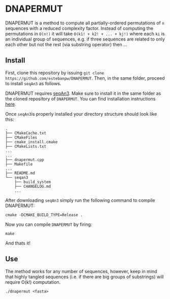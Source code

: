 # DNAPERMUT

DNAPERMUT is a method to compute all partially-ordered permutations of `n` sequences with a reduced complexity factor. Instead of computing the permutations in `O(n!)` it will take `O(k1! + k2! + ... + kj!)` where each `ki` is an individual group of sequences, e.g. if three sequences are related to only each other but not the rest (via substring operator) then ...

## Install

First, clone this repository by issuing `git clone https://github.com/estebanpw/DNAPERMUT`. Then, in the same folder, proceed to install `seqAn3` as follows.

DNAPERMUT requires [seqAn3](https://github.com/seqan/seqan3). Make sure to install it in the same folder as the cloned repository of `DNAPERMUT`. You can find installation instructions [here](https://docs.seqan.de/seqan/3-master-user/setup.html). 

Once `seqAn3`is properly installed your directory structure should look like this:

```
.
├── CMakeCache.txt
├── CMakeFiles
├── cmake_install.cmake
├── CMakeLists.txt
...
...
├── dnapermut.cpp
├── Makefile
...
├── README.md
└── seqan3
    ├── build_system
    ├── CHANGELOG.md
    ...
```

After downloading `seqAn3` simply run the following command to compile DNAPERMUT:

`cmake -DCMAKE_BUILD_TYPE=Release .`

Now you can compile `DNAPERMUT` by firing:

`make`

And thats it!

## Use

The method works for any number of sequences, however, keep in mind that highly tangled sequences (i.e. if there are big groups of substrings) will require O(k!) computation.

`./dnapermut <fasta>`
